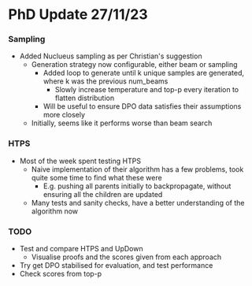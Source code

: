 # PhD Update 27/11/23

### Sampling
- Added Nuclueus sampling as per Christian's suggestion 
  - Generation strategy now configurable, either beam or sampling
    - Added loop to generate until k unique samples are generated, where k was the previous num_beams
      - Slowly increase temperature and top-p every iteration to flatten distribution 
    - Will be useful to ensure DPO data satisfies their assumptions more closely
  - Initially, seems like it performs worse than beam search

### HTPS
- Most of the week spent testing HTPS
  - Naive implementation of their algorithm has a few problems, 
  took quite some time to find what these were 
    - E.g. pushing all parents initially to backpropagate, without ensuring all the children are updated
  - Many tests and sanity checks, have a better understanding of the algorithm now 

### TODO 
- Test and compare HTPS and UpDown
  - Visualise proofs and the scores given from each approach
- Try get DPO stabilised for evaluation, and test performance
- Check scores from top-p